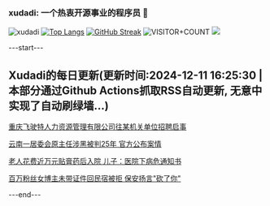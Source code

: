 ### xudadi: 一个热衷开源事业的程序员 👋

![xudadi](https://github-readme-stats-git-masterorgs-github-readme-stats-team.vercel.app/api?username=xudadi)
[![Top Langs](https://github-readme-stats.vercel.app/api/top-langs/?username=xudadi)](https://github.com/anuraghazra/github-readme-stats)
[![GitHub Streak](https://streak-stats.demolab.com?user=xudadi&locale=zh_Hans)](https://git.io/streak-stats)
![VISITOR+COUNT](https://komarev.com/ghpvc/?username=xudadi&label=VISITOR+COUNT)
![](https://raw.githubusercontent.com/xudadi/xudadi/main/assets/github-contribution-grid-snake.svg)


---start---

## Xudadi的每日更新(更新时间:2024-12-11 16:25:30 | 本部分通过Github Actions抓取RSS自动更新, 无意中实现了自动刷绿墙...)

[重庆飞驶特人力资源管理有限公司往某机关单位招聘启事](https://www.gongkaoleida.com/article/2226060)

[云南一居委会原主任涉黑被判25年 官方公布案情](https://m.163.com/news/article/JJ48C9D5053469LG.html)

[老人花费近万元贴膏药后入院 儿子：医院下病危通知书](https://m.163.com/news/article/JJ41N6P5053469LG.html)

[百万粉丝女博主未带证件回民宿被拒 保安扬言"砍了你"](https://m.163.com/news/article/JJ3AJJ7G051492T3.html)

---end---
